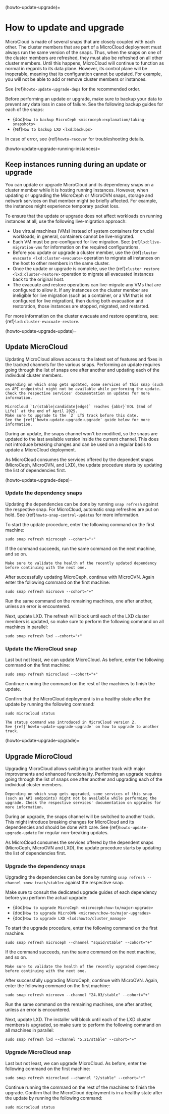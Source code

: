 (howto-update-upgrade)=
# How to update and upgrade

MicroCloud is made of several snaps that are closely coupled with each other.
The cluster members that are part of a MicroCloud deployment must always run the same version of the snaps. Thus, when the snaps on one of the cluster members are refreshed, they must also be refreshed on all other cluster members. Until this happens, MicroCloud will continue to function as normal in regards to its data plane. However, its control plane will be inoperable, meaning that its configuration cannot be updated. For example, you will not be able to add or remove cluster members or instances.

See {ref}`howto-update-upgrade-deps` for the recommended order.

Before performing an update or upgrade, make sure to backup your data to prevent any data loss in case of failure.
See the following backup guides for each of the snaps:

* {doc}`How to backup MicroCeph <microceph:explanation/taking-snapshots>`
* {ref}`How to backup LXD <lxd:backups>`

In case of error, see {ref}`howto-recover` for troubleshooting details.

(howto-update-upgrade-running-instances)=
## Keep instances running during an update or upgrade

You can update or upgrade MicroCloud and its dependency snaps on a cluster member while it is hosting running instances. However, when updating or upgrading the MicroCeph or MicroOVN snaps, storage and network services on that member might be briefly affected. For example, the instances might experience temporary packet loss.

To ensure that the update or upgrade does not affect workloads on running instances at all, use the following live-migration approach:

- Use virtual machines (VMs) instead of system containers for crucial workloads; in general, containers cannot be live-migrated.
- Each VM must be pre-configured for live migration. See: {ref}`lxd:live-migration-vms` for information on the required configurations.
- Before you update or upgrade a cluster member, use the {ref}`cluster evacuate <lxd:cluster-evacuate>` operation to migrate all instances on the host to other members in the same cluster.
- Once the update or upgrade is complete, use the {ref}`cluster restore <lxd:cluster-restore>` operation to migrate all evacuated instances back to the original host.
- The evacuate and restore operations can live-migrate any VMs that are configured to allow it. If any instances on the cluster member are ineligible for live migration (such as a container, or a VM that is not configured for live migration), then during both evacuation and restoration, those instances are stopped, migrated, and restarted.

For more information on the cluster evacuate and restore operations, see: {ref}`lxd:cluster-evacuate-restore`.

(howto-update-upgrade-update)=
## Update MicroCloud

Updating MicroCloud allows access to the latest set of features and fixes in the tracked channels for the various snaps.
Performing an update requires going through the list of snaps one after another and updating each of the individual cluster members.

```{note}
Depending on which snap gets updated, some services of this snap (such as API endpoints) might not be available while performing the update. Check the respective services' documentation on updates for more information.
```

```{important}
MicroCloud `1/(stable|candidate|edge)` reaches {abbr}`EOL (End of Life)` at the end of April 2025.
Make sure to upgrade to the `2` LTS track before this date.
See the {ref}`howto-update-upgrade-upgrade` guide below for more information.
```

During an update, the snaps channel won't be modified, so the snaps are updated to the last available version inside the current channel.
This does not introduce breaking changes and can be used on a regular basis to update a MicroCloud deployment.

As MicroCloud consumes the services offered by the dependent snaps (MicroCeph, MicroOVN, and LXD), the update procedure starts by updating the list of dependencies first.

(howto-update-upgrade-deps)=
### Update the dependency snaps

Updating the dependencies can be done by running `snap refresh` against the respective snap.
For MicroCloud, automatic snap refreshes are put on hold. See {ref}`howto-snap-control-updates` for more information.

To start the update procedure, enter the following command on the first machine:

    sudo snap refresh microceph --cohort="+"

If the command succeeds, run the same command on the next machine, and so on.

```{note}
Make sure to validate the health of the recently updated dependency before continuing with the next one.
```

After successfully updating MicroCeph, continue with MicroOVN.
Again enter the following command on the first machine:

    sudo snap refresh microovn --cohort="+"

Run the same command on the remaining machines, one after another, unless an error is encountered.

Next, update LXD. The refresh will block until each of the LXD cluster members is updated, so make sure to perform the following
command on all machines in parallel:

    sudo snap refresh lxd --cohort="+"

### Update the MicroCloud snap

Last but not least, we can update MicroCloud.
As before, enter the following command on the first machine:

    sudo snap refresh microcloud --cohort="+"

Continue running the command on the rest of the machines to finish the update.

Confirm that the MicroCloud deployment is in a healthy state after the update by running the following command:

    sudo microcloud status

```{note}
The status command was introduced in MicroCloud version 2.
See {ref}`howto-update-upgrade-upgrade` on how to upgrade to another track.
```

(howto-update-upgrade-upgrade)=
## Upgrade MicroCloud

Upgrading MicroCloud allows switching to another track with major improvements and enhanced functionality.
Performing an upgrade requires going through the list of snaps one after another and upgrading each of the individual cluster members.

```{note}
Depending on which snap gets upgraded, some services of this snap (such as API endpoints) might not be available while performing the upgrade. Check the respective services' documentation on upgrades for more information.
```

During an upgrade, the snaps channel will be switched to another track.
This might introduce breaking changes for MicroCloud and its dependencies and should be done with care.
See {ref}`howto-update-upgrade-update` for regular non-breaking updates.

As MicroCloud consumes the services offered by the dependent snaps (MicroCeph, MicroOVN and LXD), the update procedure starts by updating the list of dependencies first.

### Upgrade the dependency snaps

Upgrading the dependencies can be done by running `snap refresh --channel <new track/stable>` against the respective snap.

Make sure to consult the dedicated upgrade guides of each dependency before you perform the actual upgrade:

* {doc}`How to upgrade MicroCeph <microceph:how-to/major-upgrade>`
* {doc}`How to upgrade MicroOVN <microovn:how-to/major-upgrades>`
* {doc}`How to upgrade LXD <lxd:howto/cluster_manage>`

To start the upgrade procedure, enter the following command on the first machine:

    sudo snap refresh microceph --channel "squid/stable" --cohort="+"

If the command succeeds, run the same command on the next machine, and so on.

```{note}
Make sure to validate the health of the recently upgraded dependency before continuing with the next one.
```

After successfully upgrading MicroCeph, continue with MicroOVN.
Again, enter the following command on the first machine:

    sudo snap refresh microovn --channel "24.03/stable" --cohort="+"

Run the same command on the remaining machines, one after another, unless an error is encountered.

Next, update LXD. The installer will block until each of the LXD cluster members is upgraded, so make sure to perform the following
command on all machines in parallel:

    sudo snap refresh lxd --channel "5.21/stable" --cohort="+"

### Upgrade MicroCloud snap

Last but not least, we can upgrade MicroCloud.
As before, enter the following command on the first machine:

    sudo snap refresh microcloud --channel "2/stable" --cohort="+"

Continue running the command on the rest of the machines to finish the upgrade.
Confirm that the MicroCloud deployment is in a healthy state after the update by running the following command:

    sudo microcloud status

